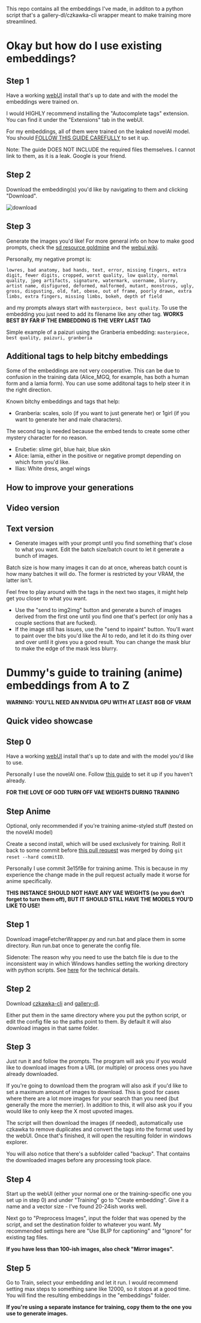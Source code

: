 This repo contains all the embeddings I've made, in additon to a python script that's a gallery-dl/czkawka-cli wrapper meant to make training more streamlined.

# Okay but how do I use existing embeddings?

Step 1
------ 
Have a working [webUI](https://github.com/AUTOMATIC1111/stable-diffusion-webui) install that's up to date and with the model the embeddings were trained on.

I would HIGHLY recommend installing the "Autocomplete tags" extension. You can find it under the "Extensions" tab in the webUI.

For my embeddings, all of them were trained on the leaked novelAI model. You should [FOLLOW THIS GUIDE CAREFULLY](https://rentry.co/nai-speedrun) to set it up. 

Note: The guide DOES NOT INCLUDE the required files themselves. I cannot link to them, as it is a leak. Google is your friend. 

Step 2
------
Download the embedding(s) you'd like by navigating to them and clicking "Download".

![download](https://user-images.githubusercontent.com/21088033/209887795-3e3010c1-c60d-43f4-876f-d1ebc6d432f8.png)

Step 3
------
Generate the images you'd like! For more general info on how to make good prompts, check the [sd resource goldmine](https://rentry.org/sdupdates) and the [webui wiki](https://github.com/AUTOMATIC1111/stable-diffusion-webui/wiki/Features).

Personally, my negative prompt is:
```
lowres, bad anatomy, bad hands, text, error, missing fingers, extra digit, fewer digits, cropped, worst quality, low quality, normal quality, jpeg artifacts, signature, watermark, username, blurry, artist name, disfigured, deformed, malformed, mutant, monstrous, ugly, gross, disgusting, old, fat, obese, out of frame, poorly drawn, extra limbs, extra fingers, missing limbs, bokeh, depth of field
```

and my prompts always start with `masterpiece, best quality`. To use the embedding you just need to add its filename like any other tag. **WORKS BEST BY FAR IF THE EMBEDDING IS THE VERY LAST TAG**

Simple example of a paizuri using the Granberia embedding: `masterpiece, best quality, paizuri, granberia`

Additional tags to help bitchy embeddings
------
Some of the embeddings are not very cooperative. This can be due to confusion in the training data (Alice_MGQ, for example, has both a human form and a lamia form). You can use some additonal tags to help steer it in the right direction. 

Known bitchy embeddings and tags that help:

- Granberia: scales, solo (if you want to just generate her) or 1girl (if you want to generate her and male characters). 

The second tag is needed because the embed tends to create some other mystery character for no reason. 
- Erubetie: slime girl, blue hair, blue skin
- Alice: lamia, either in the positive or negative prompt depending on which form you'd like.
- Ilias: White dress, angel wings

How to improve your generations
------

## Video version



## Text version

- Generate images with your prompt until you find something that's close to what you want. Edit the batch size/batch count to let it generate a bunch of images. 

Batch size is how many images it can do at once, whereas batch count is how many batches it will do. The former is restricted by your VRAM, the latter isn't.

Feel free to play around with the tags in the next two stages, it might help get you closer to what you want.

- Use the "send to img2img" button and generate a bunch of images derived from the first one until you find one that's perfect (or only has a couple sections that are fucked).
- If the image still has issues, use the "send to inpaint" button. You'll want to paint over the bits you'd like the AI to redo, and let it do its thing over and over until it gives you a good result. You can change the mask blur to make the edge of the mask less blurry.



# Dummy's guide to training (anime) embeddings from A to Z

**WARNING: YOU'LL NEED AN NVIDIA GPU WITH AT LEAST 8GB OF VRAM**

Quick video showcase
------


Step 0
------ 
Have a working [webUI](https://github.com/AUTOMATIC1111/stable-diffusion-webui) install that's up to date and with the model you'd like to use.

Personally I use the novelAI one. Follow [this guide](https://rentry.co/nai-speedrun) to set it up if you haven't already.

**FOR THE LOVE OF GOD TURN OFF VAE WEIGHTS DURING TRAINING**

Step Anime
------
Optional, only recommended if you're training anime-styled stuff (tested on the novelAI model)

Create a second install, which will be used exclusively for training. Roll it back to some commit before [this pull request](https://github.com/AUTOMATIC1111/stable-diffusion-webui/pull/4886) was merged by doing `git reset --hard commitID`. 

Personally I use commit 3e15f8e for training anime. This is because in my experience the change made in the pull request actually made it worse for anime specifically.

**THIS INSTANCE SHOULD NOT HAVE ANY VAE WEIGHTS (so you don't forget to turn them off), BUT IT SHOULD STILL HAVE THE MODELS YOU'D LIKE TO USE!**



Step 1
------
Download imageFetcherWrapper.py and run.bat and place them in some directory. Run run.bat once to generate the config file.

Sidenote: The reason why you need to use the batch file is due to the inconsistent way in which Windows handles setting the working directory with python scripts. See [here](https://bugs.python.org/issue26866) for the technical details.


Step 2
------
Download [czkawka-cli](https://github.com/qarmin/czkawka/releases/latest) and [gallery-dl](https://github.com/mikf/gallery-dl/releases/latest).

Either put them in the same directory where you put the python script, or edit the config file so the paths point to them. By default it will also download images in that same folder.




Step 3
------ 
Just run it and follow the prompts. The program will ask you if you would like to download images from a URL (or multiple) or process ones you have already downloaded.

If you're going to download them the program will also ask if you'd like to set a maximum amount of images to download. This is good for cases where there are a lot more images for your search than you need (but generally the more the merrier). In addition to this, it will also ask you if you would like to only keep the X most upvoted images.

The script will then download the images (if needed), automatically use czkawka to remove duplicates and convert the tags into the format used by the webUI. Once that's finished, it will open the resulting folder in windows explorer. 

You will also notice that there's a subfolder called "backup". That contains the downloaded images before any processing took place.




Step 4
------
Start up the webUI (either your normal one or the training-specific one you set up in step 0) and under "Training" go to "Create embedding". Give it a name and a vector size - I've found 20-24ish works well. 

Next go to "Preprocess Images", input the folder that was opened by the script, and set the destination folder to whatever you want. My recommended settings here are "Use BLIP for captioning" and "Ignore" for existing tag files. 

**If you have less than 100-ish images, also check "Mirror images".**

Step 5
------

Go to Train, select your embedding and let it run. I would recommend setting max steps to something sane like 12000, so it stops at a good time.
You will find the resulting embeddings in the "embeddings" folder. 

**If you're using a separate instance for training, copy them to the one you use to generate images.**
